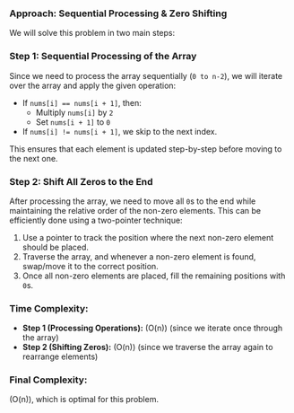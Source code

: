### **Approach: Sequential Processing & Zero Shifting**

We will solve this problem in two main steps:

### **Step 1: Sequential Processing of the Array**
Since we need to process the array sequentially (`0 to n-2`), we will iterate over the array and apply the given operation:

- If `nums[i] == nums[i + 1]`, then:
  - Multiply `nums[i]` by `2`
  - Set `nums[i + 1]` to `0`
- If `nums[i] != nums[i + 1]`, we skip to the next index.

This ensures that each element is updated step-by-step before moving to the next one.

### **Step 2: Shift All Zeros to the End**
After processing the array, we need to move all `0`s to the end while maintaining the relative order of the non-zero elements. This can be efficiently done using a two-pointer technique:

1. Use a pointer to track the position where the next non-zero element should be placed.
2. Traverse the array, and whenever a non-zero element is found, swap/move it to the correct position.
3. Once all non-zero elements are placed, fill the remaining positions with `0`s.

### **Time Complexity:**
- **Step 1 (Processing Operations):** \(O(n)\) (since we iterate once through the array)
- **Step 2 (Shifting Zeros):** \(O(n)\) (since we traverse the array again to rearrange elements)

### **Final Complexity:**  
\(O(n)\), which is optimal for this problem.
